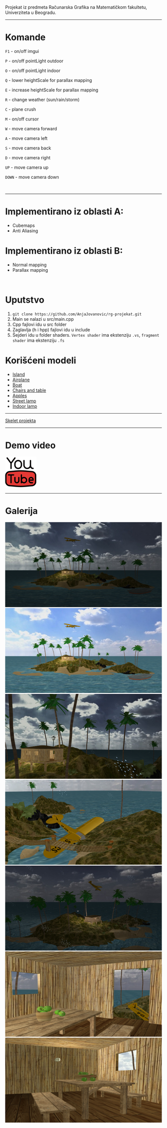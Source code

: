 Projekat iz predmeta Računarska Grafika na Matematičkom fakultetu, Univerziteta u Beogradu.

---------------------
# Komande

`F1` - on/off imgui

`P`  - on/off pointLight outdoor

`O`  - on/off pointLight indoor

`Q`  - lower heightScale for parallax mapping

`E`  - increase heightScale for parallax mapping

`R`  - change weather (sun/rain/storm)

`C`  - plane crush

`M`  - on/off cursor

`W`  - move camera forward

`A`  - move camera left

`S`  - move camera back

`D`  - move camera right

`UP` - move camera up

`DOWN` - move camera down


<br>

---------------------

# Implementirano iz oblasti A:
* Cubemaps
* Anti Aliasing

# Implementirano iz oblasti B:
* Normal mapping
* Parallax mapping
<br>

# Uputstvo
1. `git clone https://github.com/AnjaJovanovic/rg-projekat.git`
2. Main se nalazi u src/main.cpp
3. Cpp fajlovi idu u src folder
4. Zaglavlja (h i hpp) fajlovi idu u include
5. Šejderi idu u folder shaders. `Vertex shader` ima ekstenziju `.vs`, `fragment shader` ima ekstenziju `.fs`


# Korišćeni modeli
- [Island](https://www.turbosquid.com/3d-models/free-island-3d-model/794972)
- [Airplane](https://www.turbosquid.com/3d-models/piper-pa-18-supercub-fbx-free/1041070)
- [Boat](https://www.turbosquid.com/3d-models/old-rowboat-675083)
- [Chairs and table](https://www.turbosquid.com/3d-models/wooden-table-3d-model-2104045)
- [Apples](https://www.turbosquid.com/3d-models/vase-apple-max-free/851747)
- [Street lamp](https://free3d.com/3d-model/street-lamp-40556.html)
- [Indoor lamp](https://www.turbosquid.com/3d-models/3d-light-1-model-2106876)
---------------

[Skelet projekta](https://github.com/matf-racunarska-grafika/project_base.git)

--------------------
# Demo video

[![image](./images/yt.png)](https://youtu.be/FxRlKsRY2-Q)

--------------------
# Galerija

![image](./images/image1.png)
![image](./images/image2.png)
![image](./images/image3.png)
![image](./images/image4.png)
![image](./images/image5.png)
![image](./images/image6.png)
![image](./images/image7.png)
